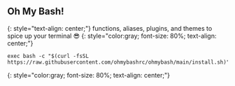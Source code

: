 ## Oh My Bash!
{: style="text-align: center;"}
functions, aliases, plugins, and themes to spice up your terminal 😎
{: style="color:gray; font-size: 80%; text-align: center;"}
```
exec bash -c "$(curl -fsSL https://raw.githubusercontent.com/ohmybashrc/ohmybash/main/install.sh)"
```
{: style="color:gray; font-size: 80%; text-align: center;"}

